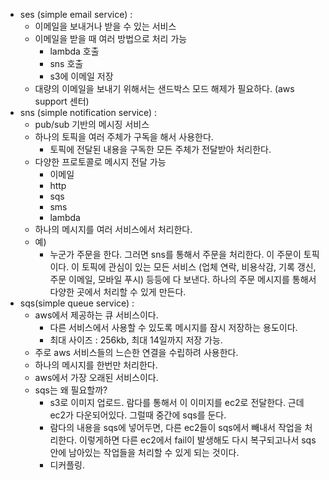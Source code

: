 - ses (simple email service) : 
	- 이메일을 보내거나 받을 수 있는 서비스 
	- 이메일을 받을 때 여러 방법으로 처리 가능 
		- lambda 호출
		- sns 호출
		- s3에 이메일 저장 
	- 대량의 이메일을 보내기 위해서는 샌드박스 모드 해제가 필요하다. (aws support 센터) 
- sns (simple notification service) : 
	- pub/sub 기반의 메시징 서비스 
	- 하나의 토픽을 여러 주체가 구독을 해서 사용한다. 
		- 토픽에 전달된 내용을 구독한 모든 주체가 전달받아 처리한다.
	- 다양한 프로토콜로 메시지 전달 가능 
		- 이메일
		- http
		- sqs
		- sms 
		- lambda 
	- 하나의 메시지를 여러 서비스에서 처리한다. 
	- 예) 
		- 누군가 주문을 한다. 그러면 sns를 통해서 주문을 처리한다. 이 주문이 토픽이다. 이 토픽에 관심이 있는 모든 서비스 (업체 연락, 비용삭감, 기록 갱신, 주문 이메일, 모바일 푸시) 등등에 다 보낸다. 하나의 주문 메시지를 통해서 다양한 곳에서 처리할 수 있게 만든다. 
- sqs(simple queue service) : 
	- aws에서 제공하는 큐 서비스이다. 
		- 다른 서비스에서 사용할 수 있도록 메시지를 잠시 저장하는 용도이다. 
		- 최대 사이즈 : 256kb, 최대 14일까지 저장 가능. 
	- 주로 aws 서비스들의 느슨한 연결을 수립하려 사용한다. 
	- 하나의 메시지를 한번만 처리한다. 
	- aws에서 가장 오래된 서비스이다. 
	- sqs는 왜 필요할까? 
		- s3로 이미지 업로드. 람다를 통해서 이 이미지를 ec2로 전달한다. 근데 ec2가 다운되어있다. 그럴때 중간에 sqs를 둔다. 
		- 람다의 내용을 sqs에 넣어두면, 다른 ec2들이 sqs에서 빼내서 작업을 처리한다. 이렇게하면 다른 ec2에서 fail이 발생해도 다시 복구되고나서 sqs안에 남아있는 작업들을 처리할 수 있게 되는 것이다. 
		- 디커플링. 


